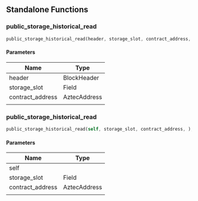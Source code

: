 ## Standalone Functions

### public_storage_historical_read

```rust
public_storage_historical_read(header, storage_slot, contract_address, );
```

#### Parameters
| Name | Type |
| --- | --- |
| header | BlockHeader |
| storage_slot | Field |
| contract_address | AztecAddress |
|  |  |

### public_storage_historical_read

```rust
public_storage_historical_read(self, storage_slot, contract_address, );
```

#### Parameters
| Name | Type |
| --- | --- |
| self |  |
| storage_slot | Field |
| contract_address | AztecAddress |
|  |  |

